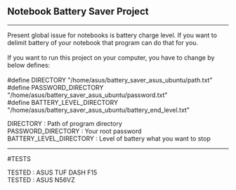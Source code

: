 ## Notebook Battery Saver Project
------------------------------------------------------------------------------------------------------------------------------------------------
Present global issue for notebooks is battery charge level. If you want to delimit battery of your notebook that program can do that for you.
<br />
</a>
<br />
</a>
If you want to run this project on your computer, you have to change by below defines:
<br />
</a>
<br />
</a>
#define DIRECTORY "/home/asus/battery_saver_asus_ubuntu/path.txt"
<br />
</a>
#define PASSWORD_DIRECTORY "/home/asus/battery_saver_asus_ubuntu/password.txt"
<br />
</a>
#define BATTERY_LEVEL_DIRECTORY "/home/asus/battery_saver_asus_ubuntu/battery_end_level.txt"

DIRECTORY : Path of program directory
<br />
</a>
PASSWORD_DIRECTORY : Your root password
<br />
</a>
BATTERY_LEVEL_DIRECTORY : Level of battery what you want to stop 

------------------------------------------------------------------------------------------------------------------------------------------------
#TESTS

TESTED : ASUS TUF DASH F15
<br />
</a>
TESTED : ASUS N56VZ

